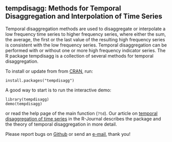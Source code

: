 tempdisagg: Methods for Temporal Disaggregation and Interpolation of Time Series
--------------------------------------------------------------------------------

Temporal disaggregation methods are used to disaggregate or interpolate a low frequency time series to higher frequency series, where either the sum, the average, the first or the last value of the resulting high frequency series is consistent with the low frequency series. Temporal disaggregation can be performed with or without one or more high frequency indicator series. The R package tempdisagg is a collection of several methods for temporal disaggregation. 

To install or update from from [CRAN][package], run:

    install.packages("tempdisagg")

A good way to start is to run the interactive demo:

    library(tempdisagg)
    demo(tempdisagg)
    
or read the help page of the main function (`?td`). Our article on 
[temporal disaggregation of time series][article] in the R-Journal describes
the package and the theory of temporal disaggregation in more detail.

Please report bugs on [Github][github] or send an [e-mail](mailto:christoph.sax@gmail.com), thank you!

[package]: http://cran.r-project.org/web/packages/tempdisagg
[article]: http://journal.r-project.org/archive/2013-2/sax-steiner.pdf
[github]: https://github.com/christophsax/seasonal
